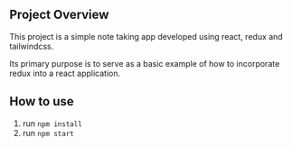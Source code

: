 ## Project Overview

This project is a simple note taking app developed using react, redux and tailwindcss.

Its primary purpose is to serve as a basic example of how to incorporate redux into a react application.

## How to use

1. run `npm install`
2. run `npm start`
